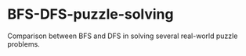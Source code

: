 # BFS-DFS-puzzle-solving
Comparison between BFS and DFS in solving several real-world puzzle problems.
